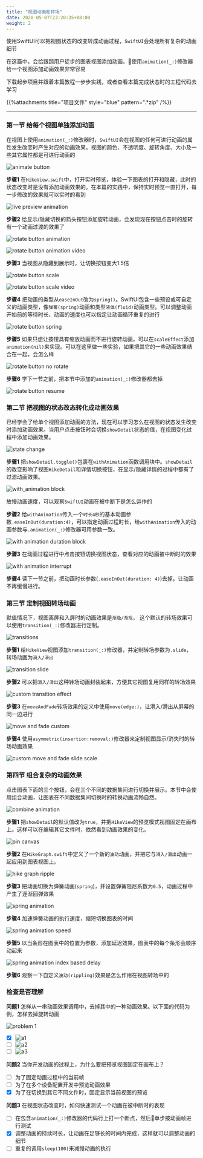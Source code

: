 ```yaml
---
title: "视图动画和转场"
date: 2020-05-07T23:20:35+08:00
weight: 2
---
```


使用SwiftUI可以把视图状态的改变转成动画过程，`SwiftUI`会处理所有复杂的动画细节

在这篇中，会给跟踪用户徒步的图表视图添加动画。使用`animation(_:)`修改器给一个视图添加动画效果非常容易

下载起步项目并跟着本篇教程一步步实践，或者查看本篇完成状态时的工程代码去学习

{{%attachments title="项目文件" style="blue" pattern=".*zip" /%}}

---

### 第一节 给每个视图单独添加动画

在视图上使用`animation(_:)`修改器时，`SwiftUI`会在视图的任何可进行动画的属性发生改变时产生对应的动画效果。视图的颜色、不透明度、旋转角度、大小及一些其它属性都是可进行动画的

![animate button](/swiftui/drawing_and_animation/images/swiftui-drawing-path-and-shape-animate-button.png?width=20pc)

**步骤1** 在`HikeView.swift`中，打开实时预览，体验一下图表的打开和隐藏，此时的状态改变时是没有添加动画效果的。在本篇的实践中，保持实时预览一直打开，每一步修改的效果就可以实时的看到

![live preview animation](/swiftui/drawing_and_animation/animating_views_and_transitions.files/live-preview-animations.gif?width=20pc)

**步骤2** 给显示/隐藏切换的箭头按钮添加旋转动画，会发现现在按钮点击时的旋转有一个动画过渡的效果了

![rotate button animation](/swiftui/drawing_and_animation/images/swiftui-animation-transition-rotate-button-animation.png?width=30pc)

![rotate button animation video](/swiftui/drawing_and_animation/animating_views_and_transitions.files/rotate-button-aniamtion.gif?width=20pc)

**步骤3** 当视图从隐藏到展示时，让切换按钮变大1.5倍

![rotate button scale](/swiftui/drawing_and_animation/images/swiftui-animation-transition-rotate-button-scale.png?width=30pc)

![rotate button scale video](/swiftui/drawing_and_animation/animating_views_and_transitions.files/rotate-button-animation-scale.gif?width=20pc)

**步骤4** 把动画的类型从`easeInOut`改为`spring()`。SwiftUI包含一些预设或可自定义的动画类型，像`弹簧(spring)`动画和类型`液体(fluid)`动画类型。可以调整动画开始前的等待时长、动画的速度也可以指定让动画循环重复的进行

![rotate button spring](/swiftui/drawing_and_animation/images/swiftui-animation-transtion-rotate-button-spring.png?width=30pc)

**步骤5** 如果只想让按钮具有缩放动画而不进行旋转动画，可以在`scaleEffect`添加`animation(nil)`来实现。可以在这里做一些实验，如果把其它的一些动画效果结合在一起，会怎么样

![rotate button no rotate](/swiftui/drawing_and_animation/images/swiftui-animation-transition-rotate-button-no-rotate.png?width=30pc)

**步骤6** 学下一节之前，把本节中添加的`animation(_:)`修改器都去掉

![rotate button resume](/swiftui/drawing_and_animation/images/swiftui-animation-transition-rotate-button-resume.png?width=30pc)

### 第二节 把视图的状态改态转化成动画效果

已经学会了给单个视图添加动画的方法，现在可以学习怎么在视图的状态发生改变时添加动画效果。当用户点击按钮时会切换`showDetail`状态的值，在视图变化过程中添加动画效果。

![state change](/swiftui/drawing_and_animation/images/swiftui-animation-transtion-state-change.png?width=10pc)

**步骤1** 把`showDetail.toggle()`包裹在`withAnimation`函数调用块中。`showDetail`的改变影响了视图`HikeDetail`和详情切换按钮，在显示/隐藏详情的过程中都有了过滤动画效果。

![with_animation block](/swiftui/drawing_and_animation/animating_views_and_transitions.files/with-animation-block.gif?width=50pc)

放慢动画速度，可以观察`SwiftUI`动画在被中断下是怎么运作的

**步骤2** 给`withAnimation`传入一个`时长4秒`的基本动画参数`.easeInOut(duration:4)`，可以指定动画过程时长，给`withAnimation`传入的动画参数与`.animation(_:)`修改器可用参数一致。

![with animation duration block](/swiftui/drawing_and_animation/animating_views_and_transitions.files/with-animation-duration.gif?width=50pc)

**步骤3** 在动画过程进行中点击按钮切换视图状态，查看对应的动画被中断时的效果

![with animation interrupt](/swiftui/drawing_and_animation/animating_views_and_transitions.files/with-animation-interrupt.gif?width=20pc)

**步骤4** 读下一节之前，把动画时长参数(`.easeInOut(duration: 4)`)去掉，让动画不再缓慢进行。

### 第三节 定制视图转场动画

默值情况下，视图离屏和入屏时的动画效果是`渐隐/渐现`， 这个默认的转场效果可以使用`transition(_:)`修改器进行定制。

![transitions](/swiftui/drawing_and_animation/animating_views_and_transitions.files/customize-view-transitions.gif?width=20pc)

**步骤1** 给`HikeView`视图添加`transition(_:)`修改器，并定制转场参数为`.slide`，转场动画为`滑入/滑出`

![transition slide](/swiftui/drawing_and_animation/animating_views_and_transitions.files/transition-slide.gif?width=40pc)

**步骤2** 可以把`滑入/滑出`这种转场动画封装起来，方便其它视图复用同样的转场效果

![custom transition effect](/swiftui/drawing_and_animation/images/swiftui-animation-transition-custom-transition.png?width=30pc)

**步骤3** 在`moveAndFade`转场效果的定义中使用`move(edge:)`，让滑入/滑出从屏幕的同一边进行

![move and fade custom](/swiftui/drawing_and_animation/animating_views_and_transitions.files/custom-move-and-fade.gif?width=50pc)

**步骤4** 使用`asymmetric(insertion:removal:)`修改器来定制视图显示/消失时的转场动画效果

![custom move and fade slide scale](/swiftui/drawing_and_animation/animating_views_and_transitions.files/custom-move-and-fade-slide-scale.gif?width=50pc)

### 第四节 组合复杂的动画效果

点击图表下面的三个按钮，会在三个不同的数据集间进行切换并展示。本节中会使用组合动画，让图表在不同数据集间切换时的转换动画流畅自然。

![combine animation](/swiftui/drawing_and_animation/images/swiftui-animation-transition-combine-animation.png?width=20pc)

**步骤1** 把`showDetail`的默认值改为`true`，并把`HikeView`的预览模式视图固定在画布上。这样可以在编辑其它文件时，依然看到动画效果的变化。

![pin canvas](/swiftui/drawing_and_animation/images/swiftui-animation-transition-pin-canvas.png?width=50pc)

**步骤2** 在`HikeGraph.swift`中定义了一个新的`波动`动画，并把它与`滑入/滑出`动画一起应用到图表视图上。

![hike graph ripple](/swiftui/drawing_and_animation/images/swiftui-animation-transition-hike-graph-ripple.png?width=50pc)

**步骤3** 把动画切换为弹簧动画(`spring`)，并设置弹簧阻尼系数为`0.5`，动画过程中产生了逐渐回弹效果

![spring animation](/swiftui/drawing_and_animation/animating_views_and_transitions.files/hike-graph-transition-spring-animation.gif?width=50pc)

**步骤4** 加速弹簧动画的执行速度，缩短切换图表的时间

![spring animation speed](/swiftui/drawing_and_animation/animating_views_and_transitions.files/spring-animation-speed.gif?width=50pc)

**步骤5** 以当条形在图表中的位置为参数，添加延迟效果，图表中的每个条形会顺序动起来

![spring animation index based delay](/swiftui/drawing_and_animation/animating_views_and_transitions.files/spring-animation-delay-index-based.gif?width=50pc)

**步骤6** 观察一下自定义`波动(rippling)`效果是怎么作用在视图转场中的

### 检查是否理解

**问题1** 怎样从一串动画效果调用中，去掉其中的一种动画效果。以下面的代码为例，怎样去掉旋转动画

![problem 1](/swiftui/drawing_and_animation/images/swiftui-animation-transition-problem1.png?width=20pc)

- [X] ![a1](/swiftui/drawing_and_animation/images/swiftui-animation-transition-problem1-1.png?width=30pc&classes=border)
- [ ] ![a2](/swiftui/drawing_and_animation/images/swiftui-animation-transition-problem1-2.png?width=30pc&classes=border)
- [ ] ![a3](/swiftui/drawing_and_animation/images/swiftui-animation-transition-problem1-3.png?width=30pc&classes=border)

**问题2** 当你开发动画的过程上，为什么要把预览视图固定在画布上？

- [ ] 为了固定动画过程中的当前帧
- [ ] 为了在多个设备配置开发中预览动画效果
- [X] 为了在切换到其它不同文件时，固定显示当前视图的预览

**问题3** 在视图状态改变时，如何快速测试一个动画在被中断时的表现

- [ ] 在包含`animation(_:)`修改器的代码行上打一个断点，然后单步按动画帧进行测试
- [X] 调整动画的持续时长，让动画在足够长的时间内完成，这样就可以调整动画的细节
- [ ] 重复的调用`sleep(100)`来减慢动画的执行
